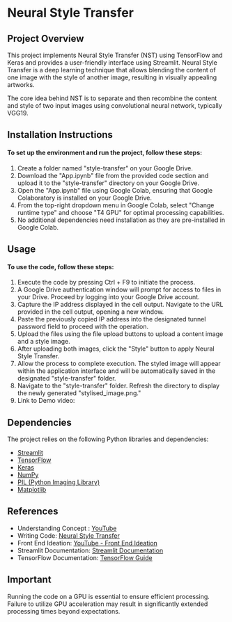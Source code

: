 
# Neural Style Transfer




## Project Overview
This project implements Neural Style Transfer (NST) using TensorFlow and Keras and provides a user-friendly interface using Streamlit. Neural Style Transfer is a deep learning technique that allows blending the content of one image with the style of another image, resulting in visually appealing artworks.

The core idea behind NST is to separate and then recombine the content and style of two input images using convolutional neural network, typically VGG19.
## Installation Instructions
#### To set up the environment and run the project, follow these steps:
1. Create a folder named "style-transfer" on your Google Drive.
2. Download the "App.ipynb" file from the provided code section and upload it to the "style-transfer" directory on your Google Drive.
3. Open the "App.ipynb" file using Google Colab, ensuring that Google Colaboratory is installed on your Google Drive.
4. From the top-right dropdown menu in Google Colab, select "Change runtime type" and choose "T4 GPU" for optimal processing capabilities.
5. No additional dependencies need installation as they are pre-installed in Google Colab.
## Usage
#### To use the code, follow these steps:
1. Execute the code by pressing Ctrl + F9 to initiate the process.
2. A Google Drive authentication window will prompt for access to files in your Drive. Proceed by logging into your Google Drive account.
3. Capture the IP address displayed in the cell output. Navigate to the URL provided in the cell output, opening a new window.
4. Paste the previously copied IP address into the designated  tunnel password field to proceed with the operation.
5. Upload the files using the file upload buttons to upload a content image and a style image.
6. After uploading both images, click the "Style" button to apply Neural Style Transfer.
7. Allow the process to complete execution. The styled image will appear within the application interface and will be automatically saved in the designated "style-transfer" folder.
8. Navigate to the "style-transfer" folder. Refresh the directory to display the newly generated "stylised_image.png."
9. Link to Demo video:
## Dependencies
The project relies on the following Python libraries and dependencies:
- [Streamlit](https://streamlit.io/)
- [TensorFlow](https://www.tensorflow.org/)
- [Keras](https://keras.io/)
- [NumPy](https://numpy.org/)
- [PIL (Python Imaging Library)](https://pillow.readthedocs.io/en/stable/)
- [Matplotlib](https://matplotlib.org/)

## References
- Understanding Concept : [YouTube](https://youtu.be/ZObZRgyZ3Ig?si=EkWTkXlcAlSn-C0X)
- Writing Code: [Neural Style Transfer](https://keras.io/examples/generative/neural_style_transfer/#image-preprocessing--deprocessing-utilities)
- Front End Ideation: [YouTube - Front End Ideation](https://youtu.be/M3lZNbFJ6I0?si=FgIghyEkrTRIUd-D)
- Streamlit Documentation: [Streamlit Documentation](https://docs.streamlit.io/)
- TensorFlow Documentation: [TensorFlow Guide](https://www.tensorflow.org/guide)

## Important 
Running the code on a GPU is essential to ensure efficient processing. Failure to utilize GPU acceleration may result in significantly extended processing times beyond expectations.
